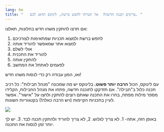 ```yaml
---
lang: he
title: "   צריכים תכנה חדשה?  אל תטרחו לחפש ברשת, לינוקס תדאג לכם. "
---
```


  אם תרצו להתקין משהו חדש בחלונות, תאלצו:

<ol>
  <li>      לחפש ברשת ולמצוא תכניות שמתאימות לצורכיכם  </li>
  <li>    למצוא אתר שמאפשר להוריד אותה  </li>
  <li>    אולי לשלם  </li>
  <li>    להוריד את התכנית  </li>
  <li>     להתקין אותה  </li>
  <li>    לפעמים לאתחל את המחשב  </li>
</ol>

  ואו, המון עבודה רק כדי לנסות משהו חדש!


  עם לינוקס, הכול 
  <b> הרבה יותר פשוט. </b>
  בלינוקס יש מה שמכונה "מנהל חבילות": כל רכיב תכנה כלול ב"חבילה". אם תזדקקו לתוכנה חדשה, פתחו את מנהל החבילות, הקלידו
  מספר מילות מפתח, בחרו את התכנה שאתם רוצים להתקין ולחצו על "אישור". אפשר לעיין בתכניות הקיימות (ויש הרבה כאלה!) בקטגוריות השונות.

  
<img src="Images/synaptic.png" />



  באופן הזה, אתה- 1.  לא צריך לגלוש. 2, לא צריך להוריד ולהתקין תכנה לבד. 3. יש לך יותר זמן לנסות את התכנה.






